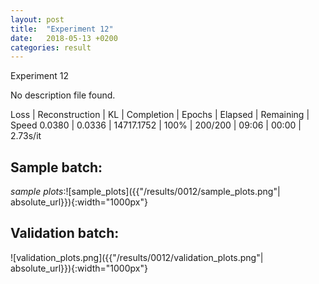 ```yaml
---
layout: post
title:  "Experiment 12"
date:   2018-05-13 +0200
categories: result
---
```

Experiment 12

No description file found.

Loss | Reconstruction | KL | Completion | Epochs | Elapsed | Remaining | Speed
0.0380 | 0.0336 | 14717.1752 | 100% | 200/200 | 09:06 | 00:00 | 2.73s/it



## **Sample batch**:

_sample plots_:![sample_plots]({{"/results/0012/sample_plots.png"| absolute_url}}){:width="1000px"}

## **Validation batch**:

![validation_plots.png]({{"/results/0012/validation_plots.png"| absolute_url}}){:width="1000px"}
